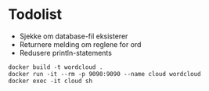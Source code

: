 # Todolist
- Sjekke om database-fil eksisterer
- Returnere melding om reglene for ord
- Redusere println-statements

```
docker build -t wordcloud .
docker run -it --rm -p 9090:9090 --name cloud wordcloud
docker exec -it cloud sh
```